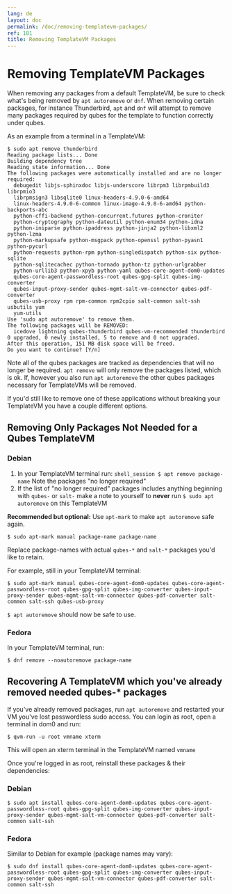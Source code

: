 ```yaml
---
lang: de
layout: doc
permalink: /doc/removing-templatevm-packages/
ref: 181
title: Removing TemplateVM Packages
---
```


# Removing TemplateVM Packages
When removing any packages from a default TemplateVM, be sure to check what's being removed by `apt autoremove` or `dnf`. 
When removing certain packages, for instance Thunderbird, `apt` and `dnf` will attempt to remove many packages required by qubes for the template to function correctly under qubes.

As an example from a terminal in a TemplateVM:
```shell_session
$ sudo apt remove thunderbird
Reading package lists... Done
Building dependency tree       
Reading state information... Done
The following packages were automatically installed and are no longer required:
  debugedit libjs-sphinxdoc libjs-underscore librpm3 librpmbuild3 librpmio3
  librpmsign3 libsqlite0 linux-headers-4.9.0-6-amd64
  linux-headers-4.9.0-6-common linux-image-4.9.0-6-amd64 python-backports-abc
  python-cffi-backend python-concurrent.futures python-croniter
  python-cryptography python-dateutil python-enum34 python-idna
  python-iniparse python-ipaddress python-jinja2 python-libxml2 python-lzma
  python-markupsafe python-msgpack python-openssl python-pyasn1 python-pycurl
  python-requests python-rpm python-singledispatch python-six python-sqlite
  python-sqlitecachec python-tornado python-tz python-urlgrabber
  python-urllib3 python-xpyb python-yaml qubes-core-agent-dom0-updates
  qubes-core-agent-passwordless-root qubes-gpg-split qubes-img-converter
  qubes-input-proxy-sender qubes-mgmt-salt-vm-connector qubes-pdf-converter
  qubes-usb-proxy rpm rpm-common rpm2cpio salt-common salt-ssh usbutils yum
  yum-utils
Use 'sudo apt autoremove' to remove them.
The following packages will be REMOVED:
  icedove lightning qubes-thunderbird qubes-vm-recommended thunderbird
0 upgraded, 0 newly installed, 5 to remove and 0 not upgraded.
After this operation, 151 MB disk space will be freed.
Do you want to continue? [Y/n]
```

Note all of the qubes packages are tracked as dependencies that will no longer be required. `apt remove` will only remove the packages listed, which is ok. 
If, however you also run `apt autoremove` the other qubes packages necessary for TemplateVMs will be removed.

If you'd still like to remove one of these applications without breaking your TemplateVM you have a couple different options. 

## Removing Only Packages Not Needed for a Qubes TemplateVM

### Debian
 1. In your TemplateVM terminal run:
 ```shell_session $ apt remove package-name```
 Note the packages "no longer required"
 2. If the list of "no longer required" packages includes anything beginning with `qubes-` or `salt-` make a note to yourself to **never** run `$ sudo apt autoremove` on this TemplateVM

**Recommended but optional:** Use `apt-mark` to make `apt autoremove` safe again. 
```shell_session
$ sudo apt-mark manual package-name package-name
```

Replace package-names with actual `qubes-*` and `salt-*` packages you'd like to retain. 

For example, still in your TemplateVM terminal: 
```shell_session
$ sudo apt-mark manual qubes-core-agent-dom0-updates qubes-core-agent-passwordless-root qubes-gpg-split qubes-img-converter qubes-input-proxy-sender qubes-mgmt-salt-vm-connector qubes-pdf-converter salt-common salt-ssh qubes-usb-proxy
```

`$ apt autoremove` should now be safe to use.

### Fedora
In your TemplateVM terminal, run:
```shell_session
$ dnf remove --noautoremove package-name
```


## Recovering A TemplateVM which you've already removed needed qubes-* packages
If you've already removed packages, run `apt autoremove` and restarted your VM you've lost passwordless sudo access. 
You can login as root, open a terminal in dom0 and run: 
```shell_session
$ qvm-run -u root vmname xterm
```
This will open an xterm terminal in the TemplateVM named `vmname`

Once you're logged in as root, reinstall these packages & their dependencies: 

### Debian
```shell_session
$ sudo apt install qubes-core-agent-dom0-updates qubes-core-agent-passwordless-root qubes-gpg-split qubes-img-converter qubes-input-proxy-sender qubes-mgmt-salt-vm-connector qubes-pdf-converter salt-common salt-ssh
```

### Fedora
Similar to Debian for example (package names may vary):
```shell_session
$ sudo dnf install qubes-core-agent-dom0-updates qubes-core-agent-passwordless-root qubes-gpg-split qubes-img-converter qubes-input-proxy-sender qubes-mgmt-salt-vm-connector qubes-pdf-converter salt-common salt-ssh
```
